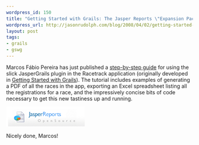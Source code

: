 ```yaml
---
wordpress_id: 150
title: "Getting Started with Grails: The Jasper Reports \"Expansion Pack\""
wordpress_url: http://jasonrudolph.com/blog/2008/04/02/getting-started-with-grails-the-jasper-reports-expansion-pack/
layout: post
tags:
- grails
- gswg
---
```

Marcos Fábio Pereira has just published a [step-by-step guide](http://docs.codehaus.org/display/GRAILS/Jasper+Plugin "JasperGrails tutorial") for using the slick JasperGrails plugin in the Racetrack application (originally developed in [Getting Started with Grails](http://jasonrudolph.com/blog/2007/01/17/just-released-getting-started-with-grails/ "jasonrudolph.com - Blog - Just Released: Getting Started with Grails")).  The tutorial includes examples of generating a PDF of all the races in the app, exporting an Excel spreadsheet listing all the registrations for a race, and the impressively concise bits of code necessary to get this new tastiness up and running.

![Jasper Reports Logo](/resources/20080402-jasper-reports-logo.jpg)

Nicely done, Marcos!
